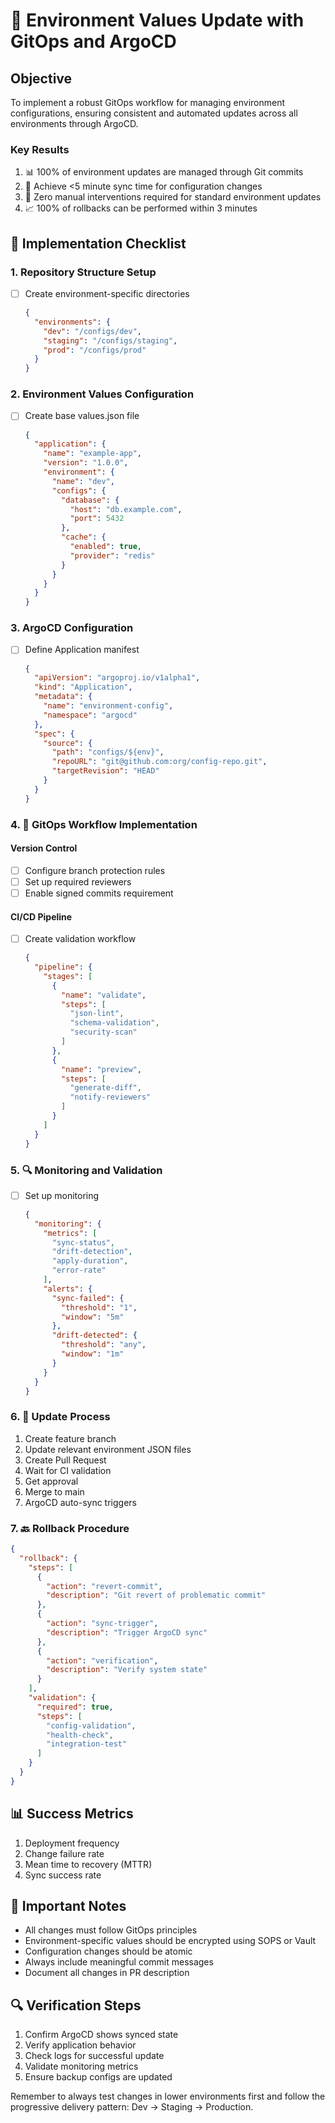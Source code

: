 # 🎯 Environment Values Update with GitOps and ArgoCD

## Objective
To implement a robust GitOps workflow for managing environment configurations, ensuring consistent and automated updates across all environments through ArgoCD.

### Key Results
1. 📊 100% of environment updates are managed through Git commits
2. 🔄 Achieve <5 minute sync time for configuration changes
3. 🎯 Zero manual interventions required for standard environment updates
4. 📈 100% of rollbacks can be performed within 3 minutes

## 🔄 Implementation Checklist

### 1. Repository Structure Setup
- [ ] Create environment-specific directories
  ```json
  {
    "environments": {
      "dev": "/configs/dev",
      "staging": "/configs/staging",
      "prod": "/configs/prod"
    }
  }
  ```

### 2. Environment Values Configuration
- [ ] Create base values.json file
  ```json
  {
    "application": {
      "name": "example-app",
      "version": "1.0.0",
      "environment": {
        "name": "dev",
        "configs": {
          "database": {
            "host": "db.example.com",
            "port": 5432
          },
          "cache": {
            "enabled": true,
            "provider": "redis"
          }
        }
      }
    }
  }
  ```

### 3. ArgoCD Configuration
- [ ] Define Application manifest
  ```json
  {
    "apiVersion": "argoproj.io/v1alpha1",
    "kind": "Application",
    "metadata": {
      "name": "environment-config",
      "namespace": "argocd"
    },
    "spec": {
      "source": {
        "path": "configs/${env}",
        "repoURL": "git@github.com:org/config-repo.git",
        "targetRevision": "HEAD"
      }
    }
  }
  ```

### 4. 🔄 GitOps Workflow Implementation

#### Version Control
- [ ] Configure branch protection rules
- [ ] Set up required reviewers
- [ ] Enable signed commits requirement

#### CI/CD Pipeline
- [ ] Create validation workflow
  ```json
  {
    "pipeline": {
      "stages": [
        {
          "name": "validate",
          "steps": [
            "json-lint",
            "schema-validation",
            "security-scan"
          ]
        },
        {
          "name": "preview",
          "steps": [
            "generate-diff",
            "notify-reviewers"
          ]
        }
      ]
    }
  }
  ```

### 5. 🔍 Monitoring and Validation
- [ ] Set up monitoring
  ```json
  {
    "monitoring": {
      "metrics": [
        "sync-status",
        "drift-detection",
        "apply-duration",
        "error-rate"
      ],
      "alerts": {
        "sync-failed": {
          "threshold": "1",
          "window": "5m"
        },
        "drift-detected": {
          "threshold": "any",
          "window": "1m"
        }
      }
    }
  }
  ```

### 6. 🔄 Update Process
1. Create feature branch
2. Update relevant environment JSON files
3. Create Pull Request
4. Wait for CI validation
5. Get approval
6. Merge to main
7. ArgoCD auto-sync triggers

### 7. 🔙 Rollback Procedure
```json
{
  "rollback": {
    "steps": [
      {
        "action": "revert-commit",
        "description": "Git revert of problematic commit"
      },
      {
        "action": "sync-trigger",
        "description": "Trigger ArgoCD sync"
      },
      {
        "action": "verification",
        "description": "Verify system state"
      }
    ],
    "validation": {
      "required": true,
      "steps": [
        "config-validation",
        "health-check",
        "integration-test"
      ]
    }
  }
}
```

## 📊 Success Metrics
1. Deployment frequency
2. Change failure rate
3. Mean time to recovery (MTTR)
4. Sync success rate

## 🚨 Important Notes
- All changes must follow GitOps principles
- Environment-specific values should be encrypted using SOPS or Vault
- Configuration changes should be atomic
- Always include meaningful commit messages
- Document all changes in PR description

## 🔍 Verification Steps
1. Confirm ArgoCD shows synced state
2. Verify application behavior
3. Check logs for successful update
4. Validate monitoring metrics
5. Ensure backup configs are updated

Remember to always test changes in lower environments first and follow the progressive delivery pattern: Dev → Staging → Production.
